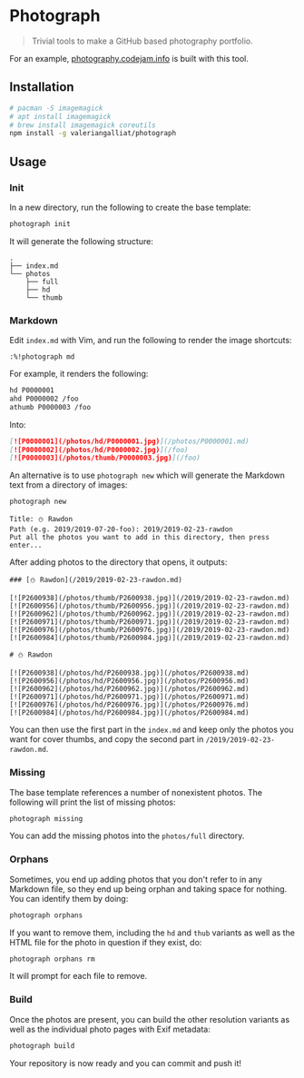 # Photograph

> Trivial tools to make a GitHub based photography portfolio.

For an example, [photography.codejam.info](https://photography.codejam.info/)
is built with this tool.

## Installation

```sh
# pacman -S imagemagick
# apt install imagemagick
# brew install imagemagick coreutils
npm install -g valeriangalliat/photograph
```

## Usage

### Init

In a new directory, run the following to create the base template:

```sh
photograph init
```

It will generate the following structure:

```
.
├── index.md
└── photos
    ├── full
    ├── hd
    └── thumb
```

### Markdown

Edit `index.md` with Vim, and run the following to render the image
shortcuts:

```
:%!photograph md
```

For example, it renders the following:

```md
hd P0000001
ahd P0000002 /foo
athumb P0000003 /foo
```

Into:

```md
[![P0000001](/photos/hd/P0000001.jpg)](/photos/P0000001.md)
[![P0000002](/photos/hd/P0000002.jpg)](/foo)
[![P0000003](/photos/thumb/P0000003.jpg)](/foo)
```

An alternative is to use `photograph new` which will generate the
Markdown text from a directory of images:

```sh
photograph new
```

```
Title: ⛄️ Rawdon
Path (e.g. 2019/2019-07-20-foo): 2019/2019-02-23-rawdon
Put all the photos you want to add in this directory, then press enter...
```

After adding photos to the directory that opens, it outputs:

```
### [⛄️ Rawdon](/2019/2019-02-23-rawdon.md)

[![P2600938](/photos/thumb/P2600938.jpg)](/2019/2019-02-23-rawdon.md)
[![P2600956](/photos/thumb/P2600956.jpg)](/2019/2019-02-23-rawdon.md)
[![P2600962](/photos/thumb/P2600962.jpg)](/2019/2019-02-23-rawdon.md)
[![P2600971](/photos/thumb/P2600971.jpg)](/2019/2019-02-23-rawdon.md)
[![P2600976](/photos/thumb/P2600976.jpg)](/2019/2019-02-23-rawdon.md)
[![P2600984](/photos/thumb/P2600984.jpg)](/2019/2019-02-23-rawdon.md)

# ⛄️ Rawdon

[![P2600938](/photos/hd/P2600938.jpg)](/photos/P2600938.md)
[![P2600956](/photos/hd/P2600956.jpg)](/photos/P2600956.md)
[![P2600962](/photos/hd/P2600962.jpg)](/photos/P2600962.md)
[![P2600971](/photos/hd/P2600971.jpg)](/photos/P2600971.md)
[![P2600976](/photos/hd/P2600976.jpg)](/photos/P2600976.md)
[![P2600984](/photos/hd/P2600984.jpg)](/photos/P2600984.md)
```

You can then use the first part in the `index.md` and keep only the
photos you want for cover thumbs, and copy the second part in
`/2019/2019-02-23-rawdon.md`.

### Missing

The base template references a number of nonexistent photos. The
following will print the list of missing photos:

```sh
photograph missing
```

You can add the missing photos into the `photos/full` directory.

### Orphans

Sometimes, you end up adding photos that you don't refer to in any
Markdown file, so they end up being orphan and taking space for nothing.
You can identify them by doing:

```sh
photograph orphans
```

If you want to remove them, including the `hd` and `thub` variants as
well as the HTML file for the photo in question if they exist, do:

```sh
photograph orphans rm
```

It will prompt for each file to remove.

### Build

Once the photos are present, you can build the other resolution variants
as well as the individual photo pages with Exif metadata:

```sh
photograph build
```

Your repository is now ready and you can commit and push it!
